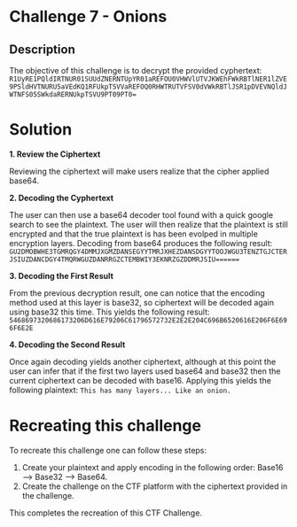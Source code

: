 ﻿﻿

# Challenge 7 - Onions

## Description

The objective of this challenge is to decrypt the provided cyphertext: `R1UyRE1PQldIRTNUR01SUUdZNERNTUpYR01aREFOU0VHWVlUTVJKWEhFWkRBTlNER1lZVE9PSldHVTNURU5aVEdKQ1RFUkpTSVVaREFOQ0RHWTRUTVFSV0dVWkRBTlJSR1pDVEVNQldJWTNFS05SWkdaRERNUkpTSVU9PT09PT0=`

# Solution
**1. Review the Ciphertext**

Reviewing the ciphertext will make users realize that the cipher applied base64.
 
**2. Decoding the Cyphertext**

The user can then use a base64 decoder tool found with a quick google search to see the plaintext.  The user will then realize that the plaintext is still encrypted and that the
true plaintext is has been evolped in multiple encryption layers. Decoding from base64 produces the following result: 
`GU2DMOBWHE3TGMRQGY4DMMJXGMZDANSEGYYTMRJXHEZDANSDGYYTOOJWGU3TENZTGJCTERJSIUZDANCDGY4TMQRWGUZDANRRGZCTEMBWIY3EKNRZGZDDMRJSIU======`

**3. Decoding the First Result**

From the previous decryption result, one can notice that the encoding method used at this layer is base32, so ciphertext will be decoded again using base32 this time.  This yields the
following result:
`5468697320686173206D616E79206C61796572732E2E2E204C696B6520616E206F6E696F6E2E`

**4. Decoding the Second Result**

Once again decoding yields another ciphertext, although at this point the user can infer that if the first two layers used base64 and base32 then the current ciphertext can be decoded with base16.
Applying this yields the following plaintext: 
`This has many layers... Like an onion.`

# Recreating this challenge 

To recreate this challenge one can follow these steps:

1. Create your plaintext and apply encoding in the following order: Base16 --> Base32 --> Base64.
2. Create the challenge on the CTF platform with the ciphertext provided in the challenge.

This completes the recreation of this CTF Challenge. 

